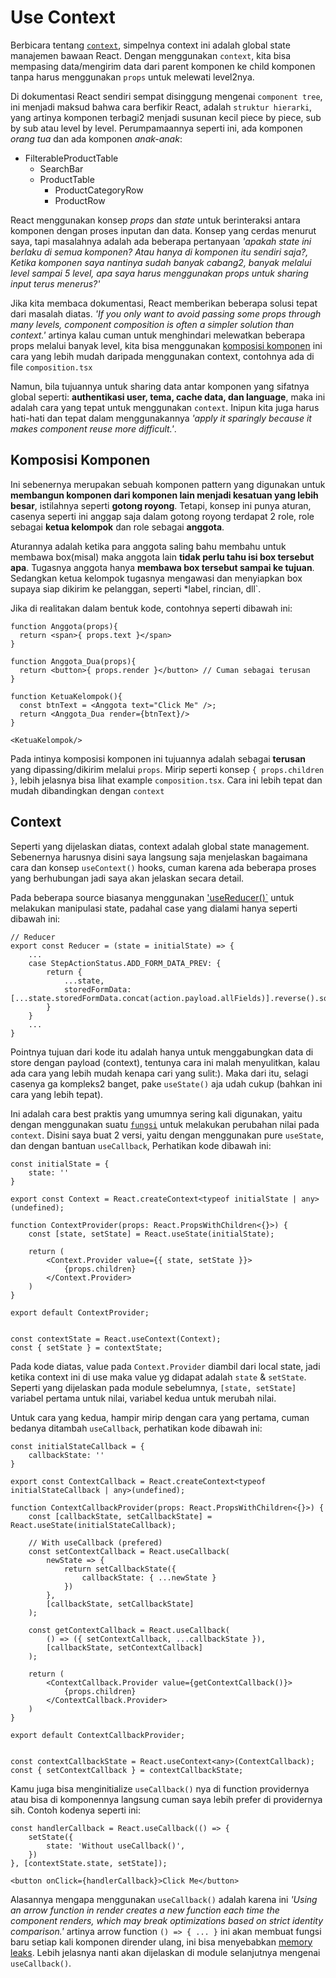# Use Context
Berbicara tentang [`context`](https://reactjs.org/docs/context.html), simpelnya context ini adalah global state manajemen bawaan React. Dengan menggunakan `context`, kita bisa mempasing data/mengirim data dari parent komponen ke child komponen tanpa harus menggunakan `props` untuk melewati level2nya. 

Di dokumentasi React sendiri sempat disinggung mengenai `component tree`, ini menjadi maksud bahwa cara berfikir React, adalah `struktur hierarki`, yang artinya komponen terbagi2 menjadi susunan kecil piece by piece, sub by sub atau level by level. Perumpamaannya seperti ini, ada komponen *orang tua* dan ada komponen *anak-anak*:

- FilterableProductTable
    - SearchBar
    - ProductTable
        - ProductCategoryRow
        - ProductRow

React menggunakan konsep *props* dan *state* untuk berinteraksi antara komponen dengan proses inputan dan data. Konsep yang cerdas menurut saya, tapi masalahnya adalah ada beberapa pertanyaan *'apakah state ini berlaku di semua komponen? Atau hanya di komponen itu sendiri saja?, Ketika komponen saya nantinya sudah banyak cabang2, banyak melalui level sampai 5 level, apa saya harus menggunakan props untuk sharing input terus menerus?'*

Jika kita membaca dokumentasi, React memberikan beberapa solusi tepat dari masalah diatas. *'If you only want to avoid passing some props through many levels, component composition is often a simpler solution than context.'* artinya kalau cuman untuk menghindari melewatkan beberapa props melalui banyak level, kita bisa menggunakan [komposisi komponen](https://reactjs.org/docs/composition-vs-inheritance.html) ini cara yang lebih mudah daripada menggunakan context, contohnya ada di file `composition.tsx`

Namun, bila tujuannya untuk sharing data antar komponen yang sifatnya global seperti: **authentikasi user, tema, cache data, dan language**, maka ini adalah cara yang tepat untuk menggunakan `context`. Inipun kita juga harus hati-hati dan tepat dalam menggunakannya *'apply it sparingly because it makes component reuse more difficult.'*.

## Komposisi Komponen
Ini sebenernya merupakan sebuah komponen pattern yang digunakan untuk **membangun komponen dari komponen lain menjadi kesatuan yang lebih besar**, istilahnya seperti **gotong royong**. Tetapi, konsep ini punya aturan, casenya seperti ini anggap saja dalam gotong royong terdapat 2 role, role sebagai **ketua kelompok** dan role sebagai **anggota**. 

Aturannya adalah ketika para anggota saling bahu membahu untuk membawa box(misal) maka anggota lain **tidak perlu tahu isi box tersebut apa**. Tugasnya anggota hanya **membawa box tersebut sampai ke tujuan**. Sedangkan ketua kelompok tugasnya mengawasi dan menyiapkan box supaya siap dikirim ke pelanggan, seperti *label, rincian, dll`.

Jika di realitakan dalam bentuk kode, contohnya seperti dibawah ini:
```tsx
function Anggota(props){
  return <span>{ props.text }</span>
}
 
function Anggota_Dua(props){
  return <button>{ props.render }</button> // Cuman sebagai terusan
}
 
function KetuaKelompok(){
  const btnText = <Anggota text="Click Me" />;
  return <Anggota_Dua render={btnText}/>
}

<KetuaKelompok/>
```
Pada intinya komposisi komponen ini tujuannya adalah sebagai **terusan** yang dipassing/dikirim melalui `props`. Mirip seperti konsep `{ props.children }`, lebih jelasnya bisa lihat example `composition.tsx`. Cara ini lebih tepat dan mudah dibandingkan dengan `context`

## Context
Seperti yang dijelaskan diatas, context adalah global state management. Sebenernya harusnya disini saya langsung saja menjelaskan bagaimana cara dan konsep `useContext()` hooks, cuman karena ada beberapa proses yang berhubungan jadi saya akan jelaskan secara detail.

Pada beberapa source biasanya menggunakan ['useReducer()`](https://reactjs.org/docs/hooks-reference.html#usereducer) untuk melakukan manipulasi state, padahal case yang dialami hanya seperti dibawah ini:

```tsx
// Reducer
export const Reducer = (state = initialState) => {
    ...
    case StepActionStatus.ADD_FORM_DATA_PREV: {
        return {
            ...state,
            storedFormData: [...state.storedFormData.concat(action.payload.allFields)].reverse().sort()
        }
    }
    ...
}
```
Pointnya tujuan dari kode itu adalah hanya untuk menggabungkan data di store dengan payload (context), tentunya cara ini malah menyulitkan, kalau ada cara yang lebih mudah kenapa cari yang sulit:). Maka dari itu, selagi casenya ga kompleks2 banget, pake `useState()` aja udah cukup (bahkan ini cara yang lebih tepat). 

Ini adalah cara best praktis yang umumnya sering kali digunakan, yaitu dengan menggunakan suatu [`fungsi`](https://reactjs.org/docs/context.html#before-you-use-context) untuk melakukan perubahan nilai pada `context`. Disini saya buat 2 versi, yaitu dengan menggunakan pure `useState`, dan dengan bantuan `useCallback`, Perhatikan kode dibawah ini: 

```tsx
const initialState = {
    state: ''
}

export const Context = React.createContext<typeof initialState | any>(undefined);

function ContextProvider(props: React.PropsWithChildren<{}>) {
    const [state, setState] = React.useState(initialState);

    return (
        <Context.Provider value={{ state, setState }}>
            {props.children}
        </Context.Provider>
    )
}

export default ContextProvider;


const contextState = React.useContext(Context);
const { setState } = contextState;
```

Pada kode diatas, value pada `Context.Provider` diambil dari local state, jadi ketika context ini di use maka value yg didapat adalah `state` & `setState`. Seperti yang dijelaskan pada module sebelumnya, `[state, setState]` variabel pertama untuk nilai, variabel kedua untuk merubah nilai.

Untuk cara yang kedua, hampir mirip dengan cara yang pertama, cuman bedanya ditambah `useCallback`, perhatikan kode dibawah ini:
```tsx
const initialStateCallback = {
    callbackState: ''
}

export const ContextCallback = React.createContext<typeof initialStateCallback | any>(undefined);

function ContextCallbackProvider(props: React.PropsWithChildren<{}>) {
    const [callbackState, setCallbackState] = React.useState(initialStateCallback);

    // With useCallback (prefered)
    const setContextCallback = React.useCallback(
        newState => {
            return setCallbackState({
                callbackState: { ...newState }
            })
        },
        [callbackState, setCallbackState]
    );

    const getContextCallback = React.useCallback(
        () => ({ setContextCallback, ...callbackState }),
        [callbackState, setContextCallback]
    );

    return (
        <ContextCallback.Provider value={getContextCallback()}>
            {props.children}
        </ContextCallback.Provider>
    )
}

export default ContextCallbackProvider;


const contextCallbackState = React.useContext<any>(ContextCallback);
const { setContextCallback } = contextCallbackState;
```

Kamu juga  bisa menginitialize `useCallback()` nya di function providernya atau bisa di komponennya langsung cuman saya lebih prefer di providernya sih. Contoh kodenya seperti ini:

```tsx
const handlerCallback = React.useCallback(() => {
    setState({
        state: 'Without useCallback()',
    })
}, [contextState.state, setState]);

<button onClick={handlerCallback}>Click Me</button>
```

Alasannya mengapa menggunakan `useCallback()` adalah karena ini *'Using an arrow function in render creates a new function each time the component renders, which may break optimizations based on strict identity comparison.'* artinya arrow function `() => { ... }` ini akan membuat fungsi baru setiap kali komponen dirender ulang, ini bisa menyebabkan [memory leaks](https://www.lambdatest.com/blog/eradicating-memory-leaks-in-javascript/). Lebih jelasnya nanti akan dijelaskan di module selanjutnya mengenai `useCallback()`.